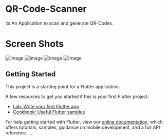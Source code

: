 # QR-Code-Scanner

its An Application to scan and generate QR-Codes.

# Screen Shots 

![image](https://github.com/don-k-jacob/QR-Code-Scanner/blob/master/screenshot/photo_2020-06-06%2018.34.11.jpeg)
![image](https://github.com/don-k-jacob/QR-Code-Scanner/blob/master/screenshot/photo_2020-06-06%2018.34.15.jpeg)
![image](https://github.com/don-k-jacob/QR-Code-Scanner/blob/master/screenshot/photo_2020-06-06%2018.34.24.jpeg)
![image](https://github.com/don-k-jacob/QR-Code-Scanner/blob/master/screenshot/photo_2020-06-06%2020.32.34.jpeg)

## Getting Started

This project is a starting point for a Flutter application.

A few resources to get you started if this is your first Flutter project:

- [Lab: Write your first Flutter app](https://flutter.dev/docs/get-started/codelab)
- [Cookbook: Useful Flutter samples](https://flutter.dev/docs/cookbook)

For help getting started with Flutter, view our
[online documentation](https://flutter.dev/docs), which offers tutorials,
samples, guidance on mobile development, and a full API reference.
...
